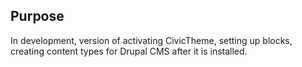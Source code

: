 ## Purpose

In development, version of activating CivicTheme, setting up blocks, creating content types for Drupal CMS after it is installed.
